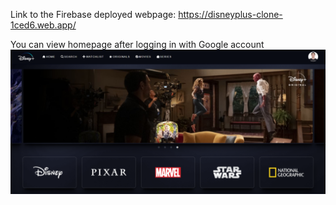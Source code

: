 Link to the Firebase deployed webpage: https://disneyplus-clone-1ced6.web.app/

You can view homepage after logging in with Google account<br>
<img src="homePage.PNG">

